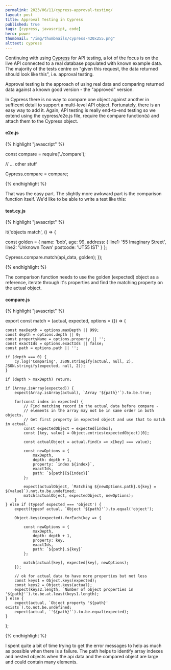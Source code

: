 ```yaml
---
permalink: 2023/06/11/cypress-approval-testing/
layout: post
title: Approval Testing in Cypress
published: true
tags: [cypress, javascript, code]
hero: power
thumbnail: "/img/thumbnails/cypress-420x255.png"
alttext: cypress
---
```


Continuing with using [Cypress](https://cypress.io) for API testing, a lot of the focus is on the live API connected to a
real database populated with known example data. The majority of the tests centre on "given this request, the data returned should
look like this", i.e. approval testing.

Approval testing is the approach of using real data and comparing returned data against a known good version - the "approved" version.

In Cypress there is no way to compare one object against another in sufficent detail to support a multi-level API object. Fortunately, there
is an easy way to add it. Again, API testing is really end-to-end testing so we extend using the cypress/e2e.js file, require the compare function(s)
and attach them to the Cypress object.

#### e2e.js

{% highlight "javascript" %}

const compare = require('./compare');

// ... other stuff

Cypress.compare = compare;

{% endhighlight %}

That was the easy part. The slightly more awkward part is the comparison function itself. We'd like to be able to write a test like this:

#### test.cy.js

{% highlight "javascript" %}

it('objects match', () => {

const golden = {
name: 'bob',
age: 99,
address: {
line1: '55 Imaginary Street',
line2: 'Unknown Town'
postcode: 'UT55 IST'
}
};

Cypress.compare.match(api_data, golden);
});

{% endhighlight %}

The comparison function needs to use the golden (expected) object as a reference, iterate through it's properties and find the matching property on the
actual object.

#### compare.js

{% highlight "javascript" %}

export const match = (actual, expected, options = {}) => {

    const maxDepth = options.maxDepth || 999;
    const depth = options.depth || 0;
    const propertyName = options.property || '';
    const exactIds = options.exactIds || false;
    const path = options.path || '';

    if (depth === 0) {
        cy.log('Comparing', JSON.stringify(actual, null, 2), JSON.stringify(expected, null, 2));
    }

    if (depth > maxDepth) return;

    if (Array.isArray(expected)) {
        expect(Array.isArray(actual), `Array '${path}'`).to.be.true;

        for(const index in expected) {
            // Find matching record in the actual data before compare -
            // elements in the array may not be in same order in both objects.
            // Get first property in expected object and use that to match in actual.
            const expectedObject = expected[index];
            const [key, value] = Object.entries(expectedObject)[0];

            const actualObject = actual.find(x => x[key] === value);

            const newOptions = {
                maxDepth,
                depth: depth + 1,
                property: `index ${index}`,
                exactIds,
                path: `${path}[${index}]`
            };

            expect(actualObject, `Matching ${newOptions.path}.${key} = ${value}`).not.to.be.undefined;
            match(actualObject, expectedObject, newOptions);
        }
    } else if (typeof expected === 'object') {
        expect(typeof actual, `Object '${path}'`).to.equal('object');

        Object.keys(expected).forEach(key => {

            const newOptions = {
                maxDepth,
                depth: depth + 1,
                property: key,
                exactIds,
                path: `${path}.${key}`
            };

            match(actual[key], expected[key], newOptions);
        });

        // ok for actual data to have more properties but not less
        const keys1 = Object.keys(expected);
        const keys2 = Object.keys(actual);
        expect(keys2.length, `Number of object properties in '${path}'`).to.be.at.least(keys1.length);
    } else {
        expect(actual, `Object property '${path}' exists`).to.not.be.undefined;
        expect(actual, `'${path}'`).to.be.equal(expected);
    }

};

{% endhighlight %}

I spent quite a bit of time trying to get the error messages to help as much as possible when there is a failure. The path helps to
identify array indexes and nested objects when the api data and the compared object are large and could contain many elements.
